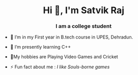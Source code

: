 <h1 align="center">Hi 👋, I'm Satvik Raj</h1>
<h3 align="center">I am a college student</h3>

- 🔭 I’m in my First year in B.tech course in UPES, Dehradun.
- 🌱 I’m presently learning C++
- 💬My hobbies are Playing Video Games and Cricket

- ⚡ Fun fact about me :   *I like Souls-borne games*

